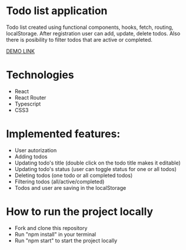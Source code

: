 # Todo list application
  Todo list created using functional components, hooks, fetch, routing, localStorage. After registration user can add, update, delete todos. Also there is posibility to filter todos that are active or completed.

  [DEMO LINK](https://OlhaArama.github.io/react_todo-app/)

# Technologies
  - React
  - React Router
  - Typescript
  - CSS3

# Implemented features:
  - User autorization
  - Adding todos
  - Updating todo's title (double click on the todo title makes it editable)
  - Updating todo's status (user can toggle status for one or all todos)
  - Deleting todos (one todo or all completed todos)
  - Filtering todos (all/active/completed)
  - Todos and user are saving in the localStorage

# How to run the project locally
  - Fork and clone this repository
  - Run "npm install" in your terminal
  - Run "npm start" to start the project locally
